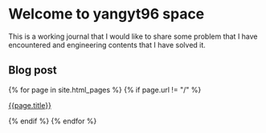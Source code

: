 # Welcome to yangyt96 space

This is a working journal that I would like to share some problem that I have encountered and engineering contents that I have solved it.

## Blog post
{% for page in site.html_pages %}
{% if page.url != "/" %}

[{{page.title}}]({{site.baseurl}}{{page.url}})

{% endif %}
{% endfor %}